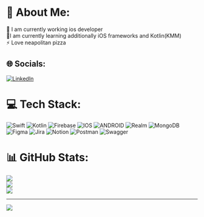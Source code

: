 # 💫 About Me:
🍏 I am currently working ios developer<br>🌱I am currently learning additionally  iOS frameworks and Kotlin(KMM)<br>⚡️ Love neapolitan pizza


## 🌐 Socials:
[![LinkedIn](https://img.shields.io/badge/LinkedIn-%230077B5.svg?logo=linkedin&logoColor=white)](https://linkedin.com/in/https://www.linkedin.com/in/andrey-samchenko-1a816a1ab/) 

# 💻 Tech Stack:
![Swift](https://img.shields.io/badge/swift-F54A2A?style=for-the-badge&logo=swift&logoColor=white) ![Kotlin](https://img.shields.io/badge/kotlin-%230095D5.svg?style=for-the-badge&logo=kotlin&logoColor=white) ![Firebase](https://img.shields.io/badge/firebase-%23039BE5.svg?style=for-the-badge&logo=firebase) ![IOS](https://img.shields.io/badge/IOS-%2320232a.svg?style=for-the-badge&logo=apple&logoColor=white) ![ANDROID](https://img.shields.io/badge/android-%2320232a.svg?style=for-the-badge&logo=android&logoColor=%a4c639) ![Realm](https://img.shields.io/badge/Realm-39477F?style=for-the-badge&logo=realm&logoColor=white) ![MongoDB](https://img.shields.io/badge/MongoDB-%234ea94b.svg?style=for-the-badge&logo=mongodb&logoColor=white) 	![Figma](https://img.shields.io/badge/figma-%23F24E1E.svg?style=for-the-badge&logo=figma&logoColor=white) ![Jira](https://img.shields.io/badge/jira-%230A0FFF.svg?style=for-the-badge&logo=jira&logoColor=white) ![Notion](https://img.shields.io/badge/Notion-%23000000.svg?style=for-the-badge&logo=notion&logoColor=white) ![Postman](https://img.shields.io/badge/Postman-FF6C37?style=for-the-badge&logo=postman&logoColor=white) ![Swagger](https://img.shields.io/badge/-Swagger-%23Clojure?style=for-the-badge&logo=swagger&logoColor=white)
# 📊 GitHub Stats:
![](https://github-readme-stats.vercel.app/api?username=micalman-bit&theme=swift&hide_border=false&include_all_commits=true&count_private=false)<br/>
![](https://github-readme-streak-stats.herokuapp.com/?user=micalman-bit&theme=swift&hide_border=false)<br/>
![](https://github-readme-stats.vercel.app/api/top-langs/?username=micalman-bit&theme=swift&hide_border=false&include_all_commits=true&count_private=false&layout=compact)

---
[![](https://visitcount.itsvg.in/api?id=micalman-bit&icon=0&color=0)](https://visitcount.itsvg.in)

<!-- Proudly created with GPRM ( https://gprm.itsvg.in ) -->
